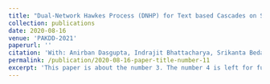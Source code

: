 ```yaml
---
title: "Dual-Network Hawkes Process (DNHP) for Text based Cascades on Social Networks" 
collection: publications
date: 2020-08-16
venue: 'PAKDD-2021'
paperurl: ''
citation: 'With: Anirban Dasgupta, Indrajit Bhattacharya, Srikanta Bedathur'
permalink: /publication/2020-08-16-paper-title-number-11
excerpt: 'This paper is about the number 3. The number 4 is left for future work.'
---
```

